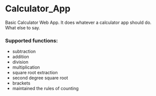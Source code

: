 # Calculator_App

Basic Calculator Web App.
It does whatever a calculator app should do. What else to say.

### Supported functions:

- subtraction
- addition
- division
- multiplication
- square root extraction
- second degree square root
- brackets
- maintained the rules of counting
